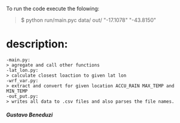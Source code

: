 
To run the code execute the folowing:
> $ python run/main.pyc data/ out/ "-17.1078" "-43.8150"

# description:
	-main.py: 
	> agregate and call other functions
	-lat_lon.py: 
	> calculate closest loaction to given lat lon
	-wrf_var.py: 
	> extract and convert for given location ACCU_RAIN MAX_TEMP and MIN_TEMP
	-out_put.py:
	> writes all data to .csv files and also parses the file names. 



##### Gustavo Beneduzi
